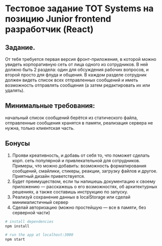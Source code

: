# Тестовое задание TOT Systems на позицию Junior frontend разработчик (React)

## Задание.
От тебя требуется первая версия фронт-приложения, в которой можно увидеть
корпоративную сеть от лица одного из сотрудников. В ней должно быть 2 раздела:
один для обсуждения рабочих вопросов, и второй просто для флуда и общения. В
каждом разделе сотрудник должен видеть список всех отправленных сообщений и
иметь возможность отправлять сообщения (а затем редактировать их или удалять).

## Минимальные требования: 
начальный список сообщений берётся из статического
файла, отправленные сообщения хранятся в памяти, реализация сервера не нужна,
только клиентская часть.

## Бонусы
1. Прояви креативность, и добавь от себя то, что поможет сделать корп. сеть
популярной и привлекательной для сотрудников. Примеры, что можно
добавить: возможность форматирования сообщений, смайлики, стикеры,
реакции, загрузку файлов и другое. Приятный дизайн приветствуется.
2. Будет преимуществом, если ты напишешь документацию к своему приложению
— расскажешь о его возможностях, об архитектурных решениях, а также
составишь инструкцию по запуску.
3. Реализуй сохранение данных в localStorage или сделай минималистичный
сервер
4. Сделай авторизацию (можно простейшую — все в памяти, без серверной части)

``` bash
# install dependencies
npm install

# run the app at localhost:3000
npm start
